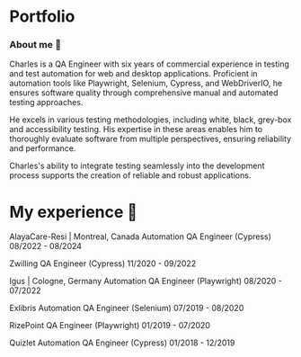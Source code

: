 # Portfolio
### About me 👋
Charles is a QA Engineer with six years of commercial experience in testing and test automation for web and desktop applications. Proficient in automation tools like Playwright, Selenium, Cypress, and WebDriverIO, he ensures software quality through comprehensive manual and automated testing approaches.

He excels in various testing methodologies, including white, black, grey-box and accessibility testing. His expertise in these areas enables him to thoroughly evaluate software from multiple perspectives, ensuring reliability and performance.

Charles's ability to integrate testing seamlessly into the development process supports the creation of reliable and robust applications.

# My experience 🏢
AlayaCare-Resi | Montreal, Canada
Automation QA Engineer (Cypress)
08/2022 - 08/2024

Zwilling
QA Engineer (Cypress)
11/2020 - 09/2022

Igus | Cologne, Germany
Automation QA Engineer (Playwright)
08/2020 - 07/2022

Exlibris
Automation QA Engineer (Selenium)
07/2019 - 08/2020

RizePoint
QA Engineer (Playwright)
01/2019 - 07/2020

Quizlet
Automation QA Engineer (Cypress)
01/2018 - 12/2019

